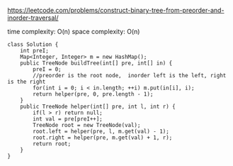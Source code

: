 https://leetcode.com/problems/construct-binary-tree-from-preorder-and-inorder-traversal/

time complexity: O(n)
space complexity: O(n)
```
class Solution {
    int preI;
    Map<Integer, Integer> m = new HashMap();
    public TreeNode buildTree(int[] pre, int[] in) {
        preI = 0;
        //preorder is the root node,  inorder left is the left, right is the right
        for(int i = 0; i < in.length; ++i) m.put(in[i], i);
        return helper(pre, 0, pre.length - 1);
    }
    public TreeNode helper(int[] pre, int l, int r) {
        if(l > r) return null;
        int val = pre[preI++];
        TreeNode root = new TreeNode(val);
        root.left = helper(pre, l, m.get(val) - 1);
        root.right = helper(pre, m.get(val) + 1, r);
        return root;
    }
}
```